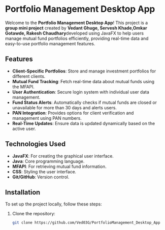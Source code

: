 # Portfolio Management Desktop App

Welcome to the **Portfolio Management Desktop App**! This project is a **group mini project** created by **Vedant Ghuge, Servesh Khade,Omkar Gotawde, Rakesh Chaudhary**developed using JavaFX to help users manage mutual fund portfolios efficiently, providing real-time data and easy-to-use portfolio management features.

## Features
- **Client-Specific Portfolios**: Store and manage investment portfolios for different clients.
- **Mutual Fund Tracking**: Fetch real-time data about mutual funds using the MFAPI.
- **User Authentication**: Secure login system with individual user data management.
- **Fund Status Alerts**: Automatically checks if mutual funds are closed or unavailable for more than 30 days and alerts users.
- **PAN Integration**: Provides options for client verification and management using PAN numbers.
- **Real-Time Updates**: Ensure data is updated dynamically based on the active user.

## Technologies Used
- **JavaFX**: For creating the graphical user interface.
- **Java**: Core programming language.
- **MFAPI**: For retrieving mutual fund information.
- **CSS**: Styling the user interface.
- **Git/GitHub**: Version control.

## Installation
To set up the project locally, follow these steps:

1. Clone the repository:
   ```bash
   git clone https://github.com/Ved03G/PortfolioManagement_Desktop_App.git
